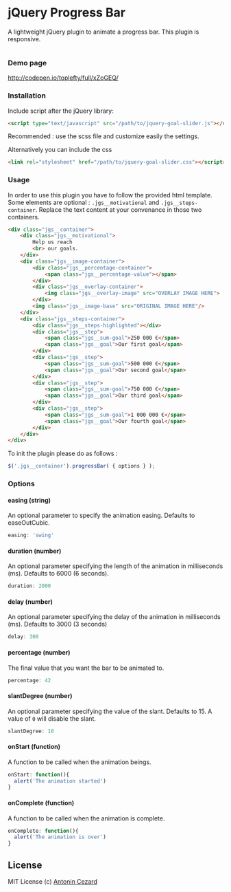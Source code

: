 # jQuery Progress Bar

A lightweight jQuery plugin to animate a progress bar. This plugin is responsive.

<img src="http://i.imgur.com/Osre53K.jpg" alt="">

### Demo page

<a href="http://codepen.io/toplefty/full/xZoGEQ/">http://codepen.io/toplefty/full/xZoGEQ/</a>

### Installation

Include script after the jQuery library:

```html
<script type="text/javascript" src="/path/to/jquery-goal-slider.js"></script>
```
Recommended : use the scss file and customize easily the settings.

Alternatively you can include the css
```html
<link rel="stylesheet" href="/path/to/jquery-goal-slider.css"></script>
```

### Usage

In order to use this plugin you have to follow the provided html template. Some elements are optional : `.jgs__motivational` and `.jgs__steps-container`. Replace the text content at your convenance in those two containers.
```html
<div class="jgs__container">
    <div class="jgs__motivational">
        Help us reach
        <br> our goals.
    </div>
    <div class="jgs__image-container">
        <div class="jgs__percentage-container">
            <span class="jgs__percentage-value"></span>
        </div>
        <div class="jgs__overlay-container">
            <img class="jgs__overlay-image" src="OVERLAY IMAGE HERE">
        </div>
        <img class="jgs__image-base" src="ORIGINAL IMAGE HERE"/>
    </div>
    <div class="jgs__steps-container">
        <div class="jgs__steps-highlighted"></div>
        <div class="jgs__step">
            <span class="jgs__sum-goal">250 000 €</span>
            <span class="jgs__goal">Our first goal</span>
        </div>
        <div class="jgs__step">
            <span class="jgs__sum-goal">500 000 €</span>
            <span class="jgs__goal">Our second goal</span>
        </div>
        <div class="jgs__step">
            <span class="jgs__sum-goal">750 000 €</span>
            <span class="jgs__goal">Our third goal</span>
        </div>
        <div class="jgs__step">
            <span class="jgs__sum-goal">1 000 000 €</span>
            <span class="jgs__goal">Our fourth goal</span>
        </div>
    </div>
</div>

```

To init the plugin please do as follows :

```js
$('.jgs__container').progressBar( { options } );
```

### Options

#### easing (string)

An optional parameter to specify the animation easing. Defaults to easeOutCubic.

```js
easing: 'swing'
```

#### duration (number)

An optional parameter specifying the length of the animation in milliseconds (ms). Defaults to 6000 (6 seconds).

```js
duration: 2000
```

#### delay (number)

An optional parameter specifying the delay of the animation in milliseconds (ms). Defaults to 3000 (3 seconds)

```js
delay: 300
```

#### percentage (number)

The final value that you want the bar to be animated to.

```js
percentage: 42
```

#### slantDegree (number)

An optional parameter specifying the value of the slant. Defaults to 15. A value of `0` will disable the slant.

```js
slantDegree: 10
```

#### onStart (function)

A function to be called when the animation beings.

```js
onStart: function(){
  alert('The animation started')
}
```

#### onComplete (function)

A function to be called when the animation is complete.

```js
onComplete: function(){
  alert('The animation is over')
}
```

## License

MIT License
(c) [Antonin Cezard](https://www.linkedin.com/in/antonin-cezard-04a7a4a3)
